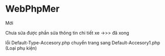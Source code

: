 # WebPhpMer
Mới


Chưa sửa được phần sửa thông tin chi tiết xe ->>> đã xong

lỗi Default-Type-Accesory.php chuyển trang sang Default-Accesory1.php (Loại phụ kiện)